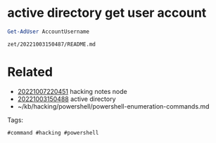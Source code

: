 # active directory get user account
```powershell
Get-AdUser AccountUsername
```

` zet/20221003150487/README.md `

# Related

- [20221007220451](/zet/20221007220451/README.md) hacking notes node
- [20221003150488](/zet/20221003150488/README.md) active directory
- ~/kb/hacking/powershell/powershell-enumeration-commands.md

Tags:

    #command #hacking #powershell 
